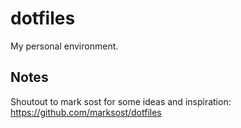 # dotfiles

My personal environment. 

## Notes

Shoutout to mark sost for some ideas and inspiration: https://github.com/marksost/dotfiles
